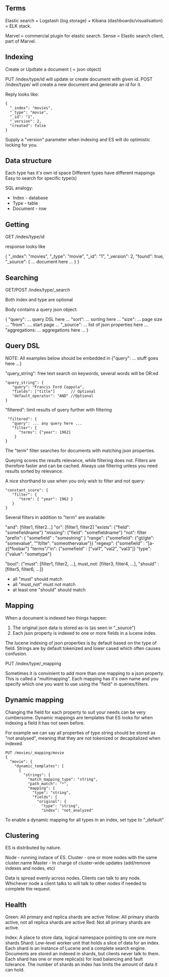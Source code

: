 ## Terms

Elastic search + Logstash (log storage) + Kibana (dashboards/visualisation) = ELK stack.

Marvel = commercial plugin for elastic search.
Sense = Elastic search client, part of Marvel.

## Indexing

Create or Updtate a document ( = json object)

PUT /index/type/id will update or create document with given id.
POST /index/type/ will create a new document and generate an id for it.

Reply looks like:
```
{
  "_index": "movies",
  "_type": "movie",
  "_id": "1",
  "_version": 2,
  "created": false
}
```

Supply a "version" parameter when indexing and ES will do optimistic locking for you.

## Data structure

Each type has it's own id space
Different types have different mappings
Easy to search for specific type(s)

SQL analogy:
* Index - database
* Type - table
* Document - row

## Getting

GET /index/type/id
    
response looks like


{
  "_index": "movies",
  "_type": "movie",
  "_id": "1",
  "_version": 2,
  "found": true,
  "_source": { ... document here ... }
}

## Searching

GET/POST /index/type/_search

Both index and type are optional

Body contains a query json object:

{
  "query": ... query DSL here ...
  "sort": ... sorting here ...
  "size": ... page size ...
  "from": .... start page ...
  "_source": ... list of json properties here ...
  "aggregations: ... aggregations here ...
}

## Query DSL

NOTE: All examples below should be embedded in {"query": ... stuff goes here ...}

"query_string": free text search on keywords, several words will be OR:ed 

```
"query_string": {
   "query": "Francis Ford Coppola",
   "fields": ["title"]       // Optional
   "default_operator": "AND" //Optional
}
```

"filtered": limit results of query further with filtering

```
 "filtered": {
   "query": ... any query here ...
   "filter": {
      "terms": {"year": 1962}
    }
}
```

The "term" filter searches for documents with matching json properties.

Queying scores the results relevance, while filtering does not.
Filters are therefore faster and can be cached. Always use filtering
unless you need results sorted by relevance.

A nice shorthand to use when you only wish to filter and not query:

```
"constant_score": {
   "filter": {
      "term": { "year": 1962 }
   }
}
```
Several filters in addition to "term" are available:

"and": [filter1, filter2...]
"or": [filter1, filter2]
"exists": {"field": "somefieldname"}
"missing": {"field": "somefieldname"}
"not": filter
"prefix": { "somefield" : "somestring" }
"range": {"somefield": {"gt/gte": "somevalue", ""lt/lte": "someothervalue"}}
"regexp": {"somefield" : "[a-z]*foobar"}
"terms"/"in": {"somefield" : ["val1", "val2", "val3"]}
"type": {"value": "sometype"}

"bool": {"must": [filter1, filter2, ...], must_not: [filter3, filter4, ...], "should" : [filter5, filter6, ...]}
* all "must" should match
* all "must_not" must not match
* at least one "should" should match


## Mapping

When a document is indexed two things happen:

1. The original json data is stored as-is (as seen in "_source")
2. Each json property is indexed to one or more fields in a lucene index.

The lucene indexing of json properties is by default based on the type of field.
Strings are by default tokenized and lower cased which often causes confusion.

PUT /index/type/_mapping

Sometimes it is convinient to add more than one mapping to a json property.
This is called a "multimapping". Each mapping has it's own name and you specify
which one you want to use using the "field" in queries/filters.

## Dynamic mapping

Changing the field for each property to suit your needs can be very cumbersome.
Dynamic mappings are templates that ES looks for when indexing a field it has not
seen before.

For example we can say all properties of type string should be stored as "not analysed",
meaning that they are not tokenized or decapitalized when indexed.

```
PUT /movies/_mapping/movie
{
  "movie": {
    "dynamic_templates": [
      {
        "strings": {
          "match_mapping_type": "string",
          "path_match": "*",
          "mapping": {
            "type": "string",
            "fields": {
              "original": {
                "type": "string",
                "index": "not_analyzed"
```

To enable a dynamic mapping for all types in an index, set type to "_default"


## Clustering

ES is distributed by nature.

Node - running instace of ES.
Cluster - one or more nodes with the same cluster.name
Master - In charge of cluster-wide updates (add/remove indexes and nodes, etc)

Data is spread evenly across nodes.
Clients can talk to any node. 
Whichever node a client talks to will talk to other nodes if needed to complete the request.

## Health

Green: All primary and replica shards are active
Yellow: All primary shards active, not all replica shards are active
Red: Not all primary shards are active.

Index: A place to store data, logical namespace pointing to one ore more shards
Shard: Low-level worker unit that holds a slice of data for an index.
       Each shard is an instance of Lucene and a complete search engine.
       Documents are stored an indexed in shards, but clients never talk to them.
       Each shard has one or more replica(s) for load balancing and fault tolerance.
       The number of shards an index has limits the amount of data it can hold.
